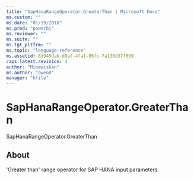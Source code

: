 ```yaml
---
title: "SapHanaRangeOperator.GreaterThan | Microsoft Docs"
ms.custom: ""
ms.date: "01/19/2018"
ms.prod: "powerbi"
ms.reviewer: ""
ms.suite: ""
ms.tgt_pltfrm: ""
ms.topic: "language-reference"
ms.assetid: 8d945dab-d0af-4fa1-95fc-7a130d37f699
caps.latest.revision: 4
author: "Minewiskan"
ms.author: "owend"
manager: "kfile"
---
```

# SapHanaRangeOperator.GreaterThan
SapHanaRangeOperator.GreaterThan  
  
## About  
'Greater than' range operator for SAP HANA input parameters.  
  
